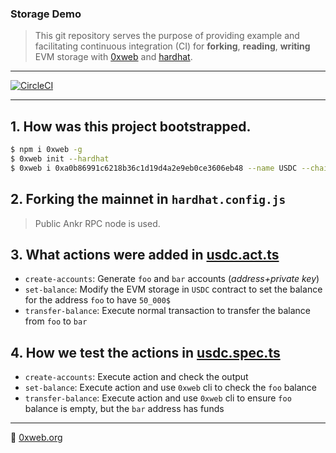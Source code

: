 ### Storage Demo

> This git repository serves the purpose of providing example and facilitating continuous integration (CI) for **forking**, **reading**, **writing** EVM storage with [0xweb](https://github.com/0xweb-org/0xweb) and [hardhat](https://hardhat.org/).

----

[![CircleCI](https://dl.circleci.com/status-badge/img/gh/0xweb-org/examples-storage/tree/master.svg?style=svg)](https://dl.circleci.com/status-badge/redirect/gh/0xweb-org/examples-storage/tree/master)

----



## 1. How was this project bootstrapped.

```bash
$ npm i 0xweb -g
$ 0xweb init --hardhat
$ 0xweb i 0xa0b86991c6218b36c1d19d4a2e9eb0ce3606eb48 --name USDC --chain eth
```

## 2. Forking the mainnet in `hardhat.config.js`

> Public Ankr RPC node is used.

## 3. What actions were added in [usdc.act.ts](actions/usdc.act.ts)

- `create-accounts`: Generate `foo` and `bar` accounts (_address+private key_)
- `set-balance`: Modify the EVM storage in `USDC` contract to set the balance for the address `foo` to have `50_000$`
- `transfer-balance`: Execute normal transaction to transfer the balance from `foo` to `bar`


## 4. How we test the actions in [usdc.spec.ts](test/usdc.spec.ts)

- `create-accounts`: Execute action and check the output
- `set-balance`: Execute action and use `0xweb` cli to check the `foo` balance
- `transfer-balance`: Execute action and use `0xweb` cli to ensure `foo` balance is empty, but the `bar` address has funds



----

🏁 [0xweb.org](https://0xweb.org)
